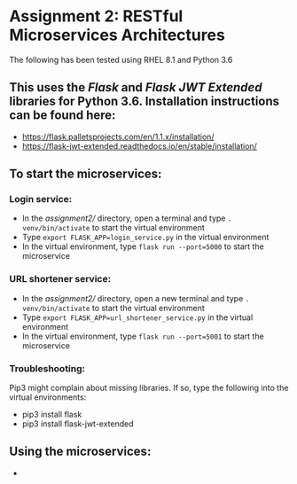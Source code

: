 # Assignment 2: RESTful Microservices Architectures

The following has been tested using RHEL 8.1 and Python 3.6

## This uses the _Flask_ and _Flask JWT Extended_ libraries for Python 3.6. Installation instructions can be found here:
- https://flask.palletsprojects.com/en/1.1.x/installation/
- https://flask-jwt-extended.readthedocs.io/en/stable/installation/

## To start the microservices:
### Login service:
- In the _assignment2/_ directory, open a terminal and type `. venv/bin/activate` to start the virtual environment
- Type `export FLASK_APP=login_service.py` in the virtual environment
- In the virtual environment, type `flask run --port=5000` to start the microservice

### URL shortener service:
- In the _assignment2/_ directory, open a new terminal and type `. venv/bin/activate` to start the virtual environment
- Type `export FLASK_APP=url_shortener_service.py` in the virtual environment
- In the virtual environment, type `flask run --port=5001` to start the microservice

### Troubleshooting:
Pip3 might complain about missing libraries. If so, type the following into the virtual environments:
- pip3 install flask
- pip3 install flask-jwt-extended

## Using the microservices:
- 